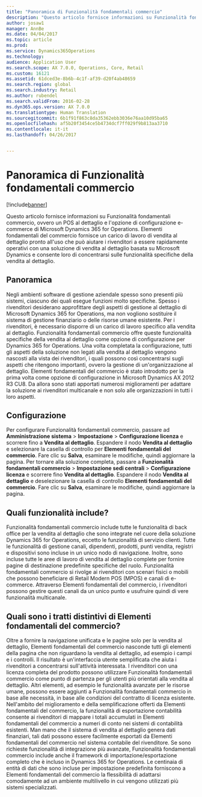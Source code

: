 ```yaml
---
title: "Panoramica di Funzionalità fondamentali commercio"
description: "Questo articolo fornisce informazioni su Funzionalità fondamentali commercio, ovvero un POS al dettaglio e l&quot;opzione di configurazione e-commerce di Microsoft Dynamics 365 for Operations. Elementi fondamentali del commercio fornisce un carico di lavoro di vendita al dettaglio pronto all&quot;uso che può aiutare i rivenditori a essere rapidamente operativi con una soluzione di vendita al dettaglio basata su Microsoft Dynamics e consente loro di concentrarsi sulle funzionalità specifiche della vendita al dettaglio."
author: josaw1
manager: AnnBe
ms.date: 04/04/2017
ms.topic: article
ms.prod: 
ms.service: Dynamics365Operations
ms.technology: 
audience: Application User
ms.search.scope: AX 7.0.0, Operations, Core, Retail
ms.custom: 16121
ms.assetid: 61dced3e-8b6b-4c1f-af39-d20f4ab48659
ms.search.region: global
ms.search.industry: Retail
ms.author: rubendel
ms.search.validFrom: 2016-02-28
ms.dyn365.ops.version: AX 7.0.0
ms.translationtype: Human Translation
ms.sourcegitcommit: 6b1f91f863c8da35362ebb3036e76aa10d95ba65
ms.openlocfilehash: af5b20f3454ce5b4734dcf7ff029f9b813aa3710
ms.contentlocale: it-it
ms.lasthandoff: 04/26/2017


---
```


# <a name="commerce-essentials-overview"></a>Panoramica di Funzionalità fondamentali commercio

[!include[banner](includes/banner.md)]


Questo articolo fornisce informazioni su Funzionalità fondamentali commercio, ovvero un POS al dettaglio e l'opzione di configurazione e-commerce di Microsoft Dynamics 365 for Operations. Elementi fondamentali del commercio fornisce un carico di lavoro di vendita al dettaglio pronto all'uso che può aiutare i rivenditori a essere rapidamente operativi con una soluzione di vendita al dettaglio basata su Microsoft Dynamics e consente loro di concentrarsi sulle funzionalità specifiche della vendita al dettaglio. 

<a name="overview"></a>Panoramica
--------

Negli ambienti software di gestione aziendale spesso sono presenti più sistemi, ciascuno dei quali esegue funzioni molto specifiche. Spesso i rivenditori desiderano approfittare degli aspetti di gestione al dettaglio di Microsoft Dynamics 365 for Operations, ma non vogliono sostituire il sistema di gestione finanziario o delle risorse umane esistente. Per i rivenditori, è necessario disporre di un carico di lavoro specifico alla vendita al dettaglio. Funzionalità fondamentali commercio offre queste funzionalità specifiche della vendita al dettaglio come opzione di configurazione per Dynamics 365 for Operations. Una volta completata la configurazione, tutti gli aspetti della soluzione non legati alla vendita al dettaglio vengono nascosti alla vista dei rivenditori, i quali possono così concentrarsi sugli aspetti che ritengono importanti, ovvero la gestione di un'organizzazione al dettaglio. Elementi fondamentali del commercio è stato introdotto per la prima volta come opzione di configurazione in Microsoft Dynamics AX 2012 R3 CU8. Da allora sono stati apportati numerosi miglioramenti per adattare la soluzione ai rivenditori multicanale e non solo alle organizzazioni in tutti i loro aspetti.

## <a name="configuration"></a>Configurazione
Per configurare Funzionalità fondamentali commercio, passare ad **Amministrazione sistema** &gt; **Impostazione** &gt; **Configurazione licenza** e scorrere fino a **Vendita al dettaglio**. Espandere il nodo **Vendita al dettaglio** e selezionare la casella di controllo per **Elementi fondamentali del commercio**. Fare clic su **Salva**, esaminare le modifiche, quindi aggiornare la pagina. Per tornare alla soluzione completa, passare a **Funzionalità fondamentali commercio** &gt; **Impostazione sedi centrali** &gt; **Configurazione licenza** e scorrere fino **Vendita al dettaglio**. Espandere il nodo **Vendita al dettaglio** e deselezionare la casella di controllo **Elementi fondamentali del commercio**. Fare clic su **Salva**, esaminare le modifiche, quindi aggiornare la pagina.

## <a name="what-is-included"></a>Quali funzionalità include?
Funzionalità fondamentali commercio include tutte le funzionalità di back office per la vendita al dettaglio che sono integrate nel cuore della soluzione Dynamics 365 for Operations, eccetto le funzionalità di servizio clienti. Tutte le funzionalità di gestione canali, dipendenti, prodotti, punti vendita, registri e dispositivi sono incluse in un unico nodo di navigazione. Inoltre, sono incluse tutte le aree di lavoro di vendita al dettaglio complete per fornire pagine di destinazione predefinite specifiche del ruolo. Funzionalità fondamentali commercio si rivolge ai rivenditori con scenari fisici o mobili che possono beneficiare di Retail Modern POS (MPOS) e canali di e-commerce. Attraverso Elementi fondamentali del commercio, i rivenditori possono gestire questi canali da un unico punto e usufruire quindi di vere funzionalità multicanale.

## <a name="how-is-commerce-essentials-different"></a>Quali sono i tratti distintivi di Elementi fondamentali del commercio?
Oltre a fornire la navigazione unificata e le pagine solo per la vendita al dettaglio, Elementi fondamentali del commercio nasconde tutti gli elementi della pagina che non riguardano la vendita al dettaglio, ad esempio i campi e i controlli. Il risultato è un'interfaccia utente semplificata che aiuta i rivenditori a concentrarsi sull'attività interessata. I rivenditori con una licenza completa del prodotto possono utilizzare Funzionalità fondamentali commercio come punto di partenza per gli utenti più orientati alla vendita al dettaglio. Altri elementi, ad esempio le funzionalità avanzate per le risorse umane, possono essere aggiunti a Funzionalità fondamentali commercio in base alle necessità, in base alle condizioni del contratto di licenza esistente. Nell'ambito del miglioramento e della semplificazione offerti da Elementi fondamentali del commercio, la funzionalità di esportazione contabilità consente ai rivenditori di mappare i totali accumulati in Elementi fondamentali del commercio a numeri di conto nei sistemi di contabilità esistenti. Man mano che il sistema di vendita al dettaglio genera dati finanziari, tali dati possono essere facilmente esportati da Elementi fondamentali del commercio nel sistema contabile del rivenditore. Se sono richieste funzionalità di integrazione più avanzate, Funzionalità fondamentali commercio include anche il framework di importazione/esportazione completo che è incluso in Dynamics 365 for Operations. Le centinaia di entità di dati che sono incluse per impostazione predefinita forniscono a Elementi fondamentali del commercio la flessibilità di adattarsi comodamente ad un ambiente multilivello in cui vengono utilizzati più sistemi specializzati.





